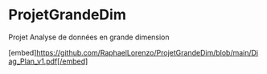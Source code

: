 # ProjetGrandeDim
Projet Analyse de données en grande dimension

[embed]https://github.com/RaphaelLorenzo/ProjetGrandeDim/blob/main/Diag_Plan_v1.pdf[/embed]

